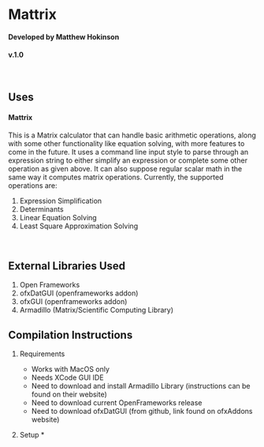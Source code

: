 # Mattrix #
#### Developed by Matthew Hokinson ####
#### v.1.0 ####

<br/>

## Uses ## 
#### Mattrix #####
This is a Matrix calculator that can handle basic arithmetic operations, along with some other functionality like equation solving, with more features to come in the future. It uses a command line input style to parse through an expression string to either simplify an expression or complete some other operation as given above. It can also suppose regular scalar math in the same way it computes matrix operations. 
Currently, the supported operations are:
1. Expression Simplification 
2. Determinants 
3. Linear Equation Solving
4. Least Square Approximation Solving 

<br/>

## External Libraries Used ##
1. Open Frameworks 
2. ofxDatGUI (openframeworks addon)
3. ofxGUI (openframeworks addon) 
4. Armadillo (Matrix/Scientific Computing Library)

## Compilation Instructions ## 
1. Requirements 
    * Works with MacOS only 
    * Needs XCode GUI IDE 
    * Need to download and install Armadillo Library (instructions can be found on their website) 
    * Need to download current OpenFrameworks release 
    * Need to download ofxDatGUI (from github, link found on ofxAddons website)

2. Setup 
    * 
